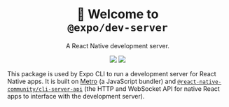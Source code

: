 <!-- Title -->
<h1 align="center">
👋 Welcome to <br><code>@expo/dev-server</code>
</h1>

<p align="center">A React Native development server.</p>

<p align="center">
  <img src="https://flat.badgen.net/packagephobia/install/@expo/dev-server">

  <a href="https://www.npmjs.com/package/@expo/dev-server">
    <img src="https://flat.badgen.net/npm/dw/@expo/dev-server" target="_blank" />
  </a>
</p>

<!-- Body -->

This package is used by Expo CLI to run a development server for React Native apps. It is built on [Metro](https://facebook.github.io/metro/) (a JavaScript bundler) and [`@react-native-community/cli-server-api`](https://github.com/react-native-community/cli/tree/main/packages/cli-server-api) (the HTTP and WebSocket API for native React apps to interface with the development server).
